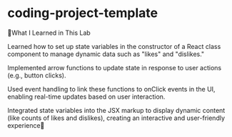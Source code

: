 # coding-project-template
🍉What I Learned in This Lab

Learned how to set up state variables in the constructor of a React class component to manage dynamic data such as "likes" and "dislikes."

Implemented arrow functions to update state in response to user actions (e.g., button clicks).

Used event handling to link these functions to onClick events in the UI, enabling real-time updates based on user interaction.

Integrated state variables into the JSX markup to display dynamic content (like counts of likes and dislikes), creating an interactive and user-friendly experience🍓
